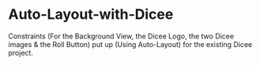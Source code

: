 # Auto-Layout-with-Dicee
Constraints (For the Background View, the Dicee Logo, the two Dicee images &amp; the Roll Button) put up (Using Auto-Layout) for the existing Dicee project.

